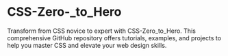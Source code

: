 # CSS-Zero-_to_Hero
Transform from CSS novice to expert with CSS-Zero_to_Hero. This comprehensive GitHub repository offers tutorials, examples, and projects to help you master CSS and elevate your web design skills.
